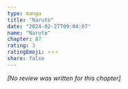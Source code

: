 ```yaml
---
type: manga
title: "Naruto"
date: "2024-02-27T09:04:07"
name: "Naruto"
chapter: 87
rating: 3
ratingEmoji: ⭐️⭐️⭐️
share: false
---
```


_[No review was written for this chapter]_

